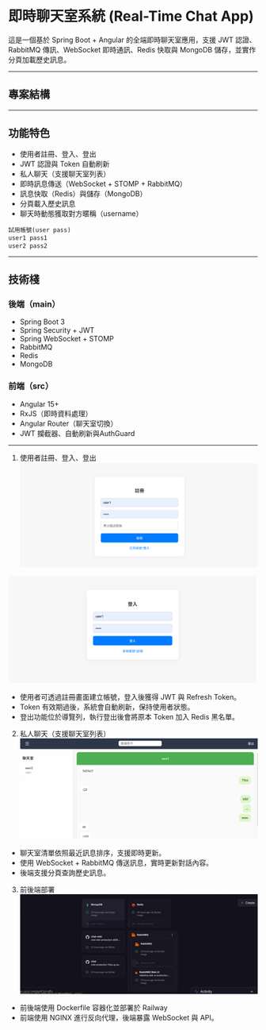 # 即時聊天室系統 (Real-Time Chat App)

這是一個基於 Spring Boot + Angular 的全端即時聊天室應用，支援 JWT 認證、RabbitMQ 傳訊、WebSocket 即時通訊、Redis 快取與 MongoDB 儲存，並實作分頁加載歷史訊息。

---

## 專案結構
---

## 功能特色

- 使用者註冊、登入、登出
- JWT 認證與 Token 自動刷新
- 私人聊天（支援聊天室列表）
- 即時訊息傳送（WebSocket + STOMP + RabbitMQ）
- 訊息快取（Redis）與儲存（MongoDB）
- 分頁載入歷史訊息
- 聊天時動態獲取對方暱稱（username）

```
試用帳號(user pass)
user1 pass1
user2 pass2
```

---

## 技術棧

### 後端（main）
- Spring Boot 3
- Spring Security + JWT
- Spring WebSocket + STOMP
- RabbitMQ
- Redis
- MongoDB

### 前端（src）
- Angular 15+
- RxJS（即時資料處理）
- Angular Router（聊天室切換）
- JWT 攔截器、自動刷新與AuthGuard

---

1. 使用者註冊、登入、登出
![註冊頁面](images/image-1.png)

![登入頁面](images/image.png)
- 使用者可透過註冊畫面建立帳號，登入後獲得 JWT 與 Refresh Token。
- Token 有效期過後，系統會自動刷新，保持使用者狀態。
- 登出功能位於導覽列，執行登出後會將原本 Token 加入 Redis 黑名單。

2. 私人聊天（支援聊天室列表）
![聊天室頁面](images/image-2.png)
- 聊天室清單依照最近訊息排序，支援即時更新。
- 使用 WebSocket + RabbitMQ 傳送訊息，實時更新對話內容。
- 後端支援分頁查詢歷史訊息。

3. 前後端部署
![部署架構圖](images/image-3.png)
- 前後端使用 Dockerfile 容器化並部署於 Railway
- 前端使用 NGINX 進行反向代理，後端暴露 WebSocket 與 API。